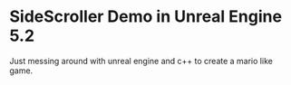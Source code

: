 # SideScroller Demo in Unreal Engine 5.2

Just messing around with unreal engine and c++ to create a mario like game.
